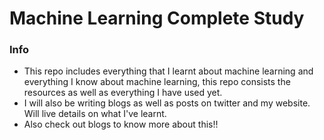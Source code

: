 # Machine Learning Complete Study

### Info

- This repo includes everything that I learnt about machine learning and everything I know about machine learning, this repo consists the resources as well as everything I have used yet.
- I will also be writing blogs as well as posts on twitter and my website. Will live details on what I've learnt.
- Also check out <a src="https://helplanes.live/blog/" target="_blank">blogs</a> to know more about this!!
